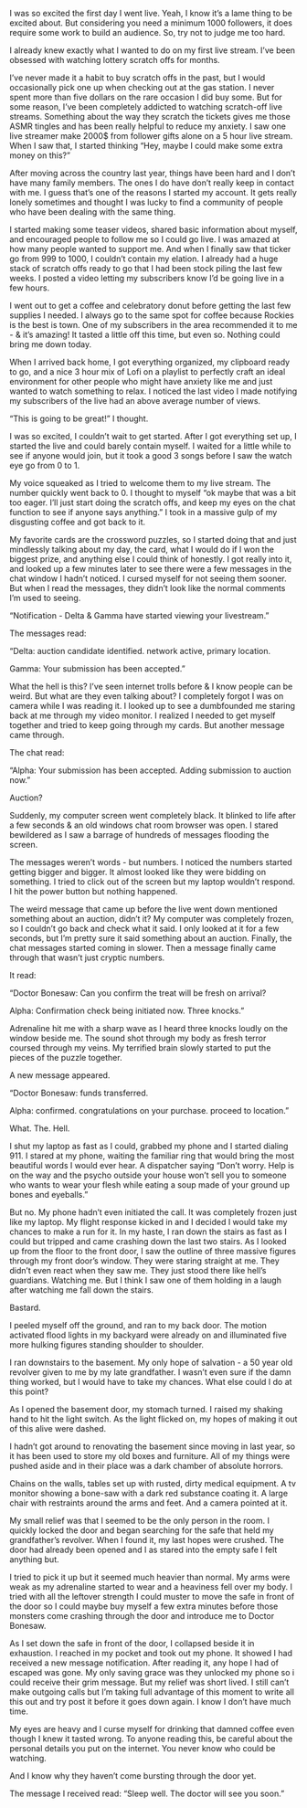 I was so excited the first day I went live. Yeah, I know it’s a lame thing to be excited about. But considering you need a minimum 1000 followers, it does require some work to build an audience. So, try not to judge me too hard. 

I already knew exactly what I wanted to do on my first live stream. I’ve been obsessed with watching lottery scratch offs for months.

I’ve never made it a habit to buy scratch offs in the past, but I would occasionally pick one up when checking out at the gas station. I never spent more than five dollars on the rare occasion I did buy some. But for some reason, I’ve been completely addicted to watching scratch-off live streams. Something about the way they scratch the tickets gives me those ASMR tingles and has been really helpful to reduce my anxiety. I saw one live streamer make 2000$ from follower gifts alone on a 5 hour live stream. When I saw that, I started thinking “Hey, maybe I could make some extra money on this?” 

After moving across the country last year, things have been hard and I don’t have many family members. The ones I do have don’t really keep in contact with me. I guess that’s one of the reasons I started my account. It gets really lonely sometimes and thought I was lucky to find a community of people who have been dealing with the same thing. 

I started making some teaser videos, shared basic information about myself, and encouraged people to follow me so I could go live. I was amazed at how many people wanted to support me. And when I finally saw that ticker go from 999 to 1000, I couldn’t contain my elation. I already had a huge stack of scratch offs ready to go that I had been stock piling the last few weeks. I posted a video letting my subscribers know I’d be going live in a few hours. 

I went out to get a coffee and celebratory donut before getting the last few supplies I needed. I always go to the same spot for coffee because Rockies is the best is town. One of my subscribers in the area recommended it to me - & it’s amazing! It tasted a little off this time, but even so. Nothing could bring me down today. 

When I arrived back home, I got everything organized, my clipboard ready to go, and a nice 3 hour mix of Lofi on a playlist to perfectly craft an ideal environment for other people who might have anxiety like me and just wanted to watch something to relax. I noticed the last video I made notifying my subscribers of the live had an above average number of views. 

“This is going to be great!” I thought. 

I was so excited, I couldn’t wait to get started. After I got everything set up, I started the live and could barely contain myself. I waited for a little while to see if anyone would join, but it took a good 3 songs before I saw the watch eye go from 0 to 1. 

My voice squeaked as I tried to welcome them to my live stream. The number quickly went back to 0. I thought to myself “ok maybe that was a bit too eager. I’ll just start doing the scratch offs, and keep my eyes on the chat function to see if anyone says anything.” I took in a massive gulp of my disgusting coffee and got back to it. 

My favorite cards are the crossword puzzles, so I started doing that and just mindlessly talking about my day, the card, what I would do if I won the biggest prize, and anything else I could think of honestly. I got really into it, and looked up a few minutes later to see there were a few messages in the chat window I hadn’t noticed. I cursed myself for not seeing them sooner. But when I read the messages, they didn’t look like the normal comments I’m used to seeing. 

“Notification - Delta & Gamma have started viewing your livestream.”

The messages read:

“Delta: auction candidate identified. network active, primary location. 

Gamma: Your submission has been accepted.”

What the hell is this? I’ve seen internet trolls before & I know people can be weird. But what are they even talking about? I completely forgot I was on camera while I was reading it. I looked up to see a dumbfounded me staring back at me through my video monitor. I realized I needed to get myself together and tried to keep going through my cards. But another message came through. 

The chat read: 

“Alpha: Your submission has been accepted. Adding submission to auction now.”

Auction? 

Suddenly, my computer screen went completely black. It blinked to life after a few seconds & an old windows chat room browser was open. I stared bewildered as I saw a barrage of hundreds of messages flooding the screen.

The messages weren’t words - but numbers. I noticed the numbers started getting bigger and bigger. It almost looked like they were bidding on something. I tried to click out of the screen but my laptop wouldn’t respond. I hit the power button but nothing happened. 

The weird message that came up before the live went down mentioned something about an auction, didn’t it? My computer was completely frozen, so I couldn’t go back and check what it said. I only looked at it for a few seconds, but I’m pretty sure it said something about an auction. Finally, the chat messages started coming in slower. Then a message finally came through that wasn’t just cryptic numbers.  

It read: 

“Doctor Bonesaw: Can you confirm the treat will be fresh on arrival? 

Alpha: Confirmation check being initiated now. Three knocks.”

Adrenaline hit me with a sharp wave as I heard three knocks loudly on the window beside me. The sound shot through my body as fresh terror coursed through my veins. My terrified brain slowly started to put the pieces of the puzzle together. 

A new message appeared. 

“Doctor Bonesaw: funds transferred. 

Alpha: confirmed. congratulations on your purchase. proceed to location.”

What. The. Hell. 

I shut my laptop as fast as I could, grabbed my phone and I started dialing 911. I stared at my phone, waiting the familiar ring that would bring the most beautiful words I would ever hear. A dispatcher saying “Don’t worry. Help is on the way and the psycho outside your house won’t sell you to someone who wants to wear your flesh while eating a soup made of your ground up bones and eyeballs.” 

But no. My phone hadn’t even initiated the call. It was completely frozen just like my laptop. My flight response kicked in and I decided I would take my chances to make a run for it. In my haste, I ran down the stairs as fast as I could but tripped and came crashing down the last two stairs. As I looked up from the floor to the front door, I saw the outline of three massive figures through my front door’s window. They were staring straight at me. They didn’t even react when they saw me. They just stood there like hell’s guardians. Watching me. But I think I saw one of them holding in a laugh after watching me fall down the stairs. 

Bastard. 

I peeled myself off the ground, and ran to my back door. The motion activated flood lights in my backyard were already on and illuminated five more hulking figures standing shoulder to shoulder. 

I ran downstairs to the basement. My only hope of salvation - a 50 year old revolver given to me by my late grandfather. I wasn’t even sure if the damn thing worked, but I would have to take my chances. What else could I do at this point?

As I opened the basement door, my stomach turned. I raised my shaking hand to hit the light switch. As the light flicked on, my hopes of making it out of this alive were dashed. 

I hadn’t got around to renovating the basement since moving in last year, so it has been used to store my old boxes and furniture. All of my things were pushed aside and in their place was a dark chamber of absolute horrors. 

Chains on the walls, tables set up with rusted, dirty medical equipment. A tv monitor showing a bone-saw with a dark red substance coating it. A large chair with restraints around the arms and feet. And a camera pointed at it. 

My small relief was that I seemed to be the only person in the room. I quickly locked the door and began searching for the safe that held my grandfather’s revolver. When I found it, my last hopes were crushed. The door had already been opened and I as stared into the empty safe I felt anything but. 

I tried to pick it up but it seemed much heavier than normal. My arms were weak as my adrenaline started to wear and a heaviness fell over my body. I tried with all the leftover strength I could muster to move the safe in front of the door so I could maybe buy myself a few extra minutes before those monsters come crashing through the door and introduce me to Doctor Bonesaw. 

As I set down the safe in front of the door, I collapsed beside it in exhaustion. I reached in my pocket and took out my phone. It showed I had received a new message notification. After reading it, any hope I had of escaped was gone. My only saving grace was they unlocked my phone so i could receive their grim message. But my relief was short lived. I still can’t make outgoing calls but I’m taking full advantage of this moment to write all this out and try post it before it goes down again. I know I don’t have much time. 

My eyes are heavy and I curse myself for drinking that damned coffee even though I knew it tasted wrong. To anyone reading this, be careful about the personal details you put on the internet. You never know who could be watching.

And I know why they haven’t come bursting through the door yet.

The message I received read: “Sleep well. The doctor will see you soon.”